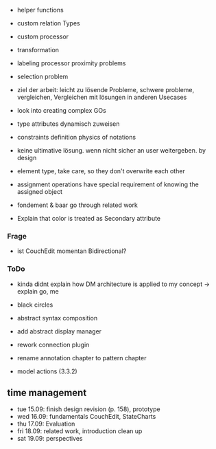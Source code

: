 

- helper functions

- custom relation Types


- custom processor




- transformation 



- labeling processor proximity problems

- selection problem


- ziel der arbeit: leicht zu lösende Probleme, schwere probleme, vergleichen, Vergleichen mit lösungen in anderen Usecases



- look into creating complex GOs


- type attributes dynamisch zuweisen


- constraints definition physics of notations


- keine ultimative lösung. wenn nicht sicher an user weitergeben. by design 





- element type, take care, so they don't overwrite each other



- assignment operations have special requirement of knowing the assigned object



- fondement & baar go through related work



- Explain that color is treated as Secondary attribute


### Frage
- ist CouchEdit momentan Bidirectional?



### ToDo
- kinda didnt explain how DM architecture is applied to my concept -> explain go, me



- black circles

- abstract syntax composition


- add abstract display manager
- rework connection plugin
- rename annotation chapter to pattern chapter
- model actions (3.3.2)

## time management

- tue 15.09: finish design revision (p. 158), prototype
- wed 16.09: fundamentals CouchEdit, StateCharts
- thu 17.09: Evaluation
- fri 18.09: related work, introduction clean up
- sat 19.09: perspectives 